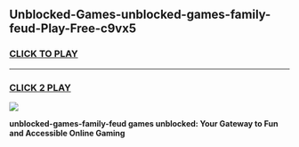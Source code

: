 
## Unblocked-Games-unblocked-games-family-feud-Play-Free-c9vx5
<h3>
<a href="https://premium76.site?title=unblocked-games-family-feud&ref=09A">CLICK TO PLAY</a></h3>
<hr>

<h3>
<a href="https://premium76.site?title=unblocked-games-family-feud&ref=09A">CLICK 2 PLAY</a>
  
</h3>

<a href="https://premium76.site?title=unblocked-games-family-feud&ref=09A"><img src="https://clearcache.store/games.png"></a>


**unblocked-games-family-feud games unblocked: Your Gateway to Fun and Accessible Online Gaming**
